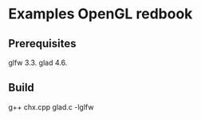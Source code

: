 # Examples OpenGL redbook


## Prerequisites

glfw 3.3.
glad 4.6.



## Build

g++ chx.cpp glad.c -lglfw
